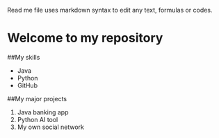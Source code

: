 Read me file uses markdown syntax to edit any text, formulas or codes. 

# Welcome to my repository
##My skills 
- Java
- Python
- GitHub
  
##My major projects
1. Java banking app
2. Python AI tool
3. My own social network

